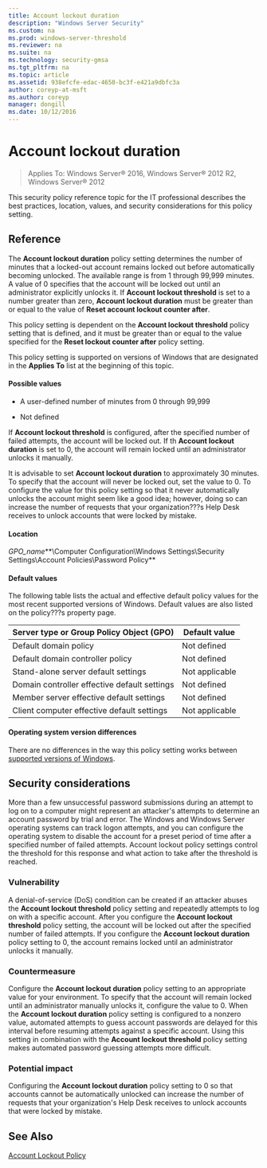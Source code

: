 ```yaml
---
title: Account lockout duration
description: "Windows Server Security"
ms.custom: na
ms.prod: windows-server-threshold
ms.reviewer: na
ms.suite: na
ms.technology: security-gmsa
ms.tgt_pltfrm: na
ms.topic: article
ms.assetid: 938efcfe-edac-4650-bc3f-e421a9dbfc3a
author: coreyp-at-msft
ms.author: coreyp
manager: dongill
ms.date: 10/12/2016
---
```

# Account lockout duration

>Applies To: Windows Server&reg; 2016, Windows Server&reg; 2012 R2, Windows Server&reg; 2012

This security policy reference topic for the IT professional describes the best practices, location, values, and security considerations for this policy setting.

## Reference
The **Account lockout duration** policy setting determines the number of minutes that a locked-out account remains locked out before automatically becoming unlocked. The available range is from 1 through 99,999 minutes. A value of 0 specifies that the account will be locked out until an administrator explicitly unlocks it. If **Account lockout threshold** is set to a number greater than zero, **Account lockout duration** must be greater than or equal to the value of **Reset account lockout counter after**.

This policy setting is dependent on the **Account lockout threshold** policy setting that is defined, and it must be greater than or equal to the value specified for the **Reset lockout counter after** policy setting.

This policy setting is supported on versions of Windows that are designated in the **Applies To** list at the beginning of this topic.

#### Possible values

-   A user-defined number of minutes from 0 through 99,999

-   Not defined

If **Account lockout threshold** is configured, after the specified number of failed attempts, the account will be locked out. If th **Account lockout duration** is set to 0, the account will remain locked until an administrator unlocks it manually.

It is advisable to set **Account lockout duration** to approximately 30 minutes. To specify that the account will never be locked out, set the value to 0. To configure the value for this policy setting so that it never automatically unlocks the account might seem like a good idea; however, doing so can increase the number of requests that your organization???s Help Desk receives to unlock accounts that were locked by mistake.

#### Location
*GPO_name***\Computer Configuration\Windows Settings\Security Settings\Account Policies\Password Policy**

#### Default values
The following table lists the actual and effective default policy values for the most recent supported versions of Windows. Default values are also listed on the policy???s property page.

|Server type or Group Policy Object (GPO)|Default value|
|-----------------------|---------|
|Default domain policy|Not defined|
|Default domain controller policy|Not defined|
|Stand-alone server default settings|Not applicable|
|Domain controller effective default settings|Not defined|
|Member server effective default settings|Not defined|
|Client computer effective default settings|Not applicable|

#### Operating system version differences
There are no differences in the way this policy setting works between [supported versions of Windows](#BKMK_top).

## Security considerations
More than a few unsuccessful password submissions during an attempt to log on to a computer might represent an attacker's attempts to determine an account password by trial and error. The Windows and Windows Server operating systems can track logon attempts, and you can configure the operating system to disable the account for a preset period of time after a specified number of failed attempts. Account lockout policy settings control the threshold for this response and what action to take after the threshold is reached.

### Vulnerability
A denial-of-service (DoS) condition can be created if an attacker abuses the **Account lockout threshold** policy setting and repeatedly attempts to log on with a specific account. After you configure the **Account lockout threshold** policy setting, the account will be locked out after the specified number of failed attempts. If you configure the **Account lockout duration** policy setting to 0, the account remains locked until an administrator unlocks it manually.

### Countermeasure
Configure the **Account lockout duration** policy setting to an appropriate value for your environment. To specify that the account will remain locked until an administrator manually unlocks it, configure the value to 0. When the **Account lockout duration** policy setting is configured to a nonzero value, automated attempts to guess account passwords are delayed for this interval before resuming attempts against a specific account. Using this setting in combination with the **Account lockout threshold** policy setting makes automated password guessing attempts more difficult.

### Potential impact
Configuring the **Account lockout duration** policy setting to 0 so that accounts cannot be automatically unlocked can increase the number of requests that your organization's Help Desk receives to unlock accounts that were locked by mistake.

## See Also
[Account Lockout Policy](Account-Lockout-Policy.md)



